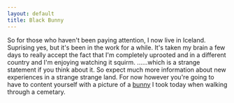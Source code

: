 ```yaml
---
layout: default
title: Black Bunny
---
```


So for those who haven't been paying attention, I now live in Iceland. Suprising yes, but it's been in the work for a while. It's taken my brain a few days to really accept the fact that I'm completely uprooted and in a different country and I'm enjoying watching it squirm. ......which is a strange statement if you think about it. So expect much more information about new experiences in a strange strange land. For now however you're going to have to content yourself with a picture of a <a href="images/IMAG0322.jpg" rel="lightbox" title="lil bunny">bunny</a> I took today when walking through a cemetary.
